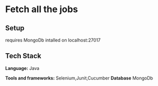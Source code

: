
# Fetch all the jobs





## Setup
requires MongoDb intalled on 
localhost:27017



    
## Tech Stack

**Language:** Java

**Tools and frameworks:** Selenium,Junit,Cucumber
**Database** MongoDb

